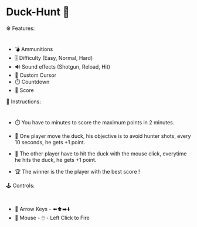 # Duck-Hunt 🦆
 
⚙️ Features:
#
- 💣 Ammunitions
- 🎚️ Difficulty (Easy, Normal, Hard)
- 🔊 Sound effects (Shotgun, Reload, Hit)
- 🔫 Custom Cursor
- ⏱️ Countdown
- 💯 Score


📜 Instructions:
#
- ⏱️ You have to minutes to score the maximum points in 2 minutes.

- 🦆 One player move the duck, his objective is to avoid hunter shots, every 10 seconds, he gets +1 point.
- 🔫 The other player have to hit the duck with the mouse click, everytime he hits the duck, he gets +1 point.

- 🏆 The winner is the the player with the best score !


🕹️ Controls:
#
- 🦆 Arrow Keys - ⬅️⬆️➡️⬇️
- 🔫 Mouse - 🖱️ - Left Click to Fire 

